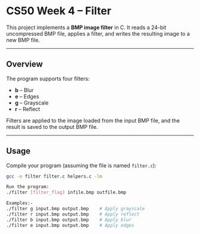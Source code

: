# CS50 Week 4 – Filter

This project implements a **BMP image filter** in C. It reads a 24-bit uncompressed BMP file, applies a filter, and writes the resulting image to a new BMP file.

---

## Overview
The program supports four filters:

- **b** – Blur
- **e** – Edges
- **g** – Grayscale
- **r** – Reflect

Filters are applied to the image loaded from the input BMP file, and the result is saved to the output BMP file.

---

## Usage

Compile your program (assuming the file is named `filter.c`):

```bash
gcc -o filter filter.c helpers.c -lm

Run the program:
./filter [filter_flag] infile.bmp outfile.bmp

Examples:-
./filter g input.bmp output.bmp    # Apply grayscale
./filter r input.bmp output.bmp    # Apply reflect
./filter b input.bmp output.bmp    # Apply blur
./filter e input.bmp output.bmp    # Apply edges
